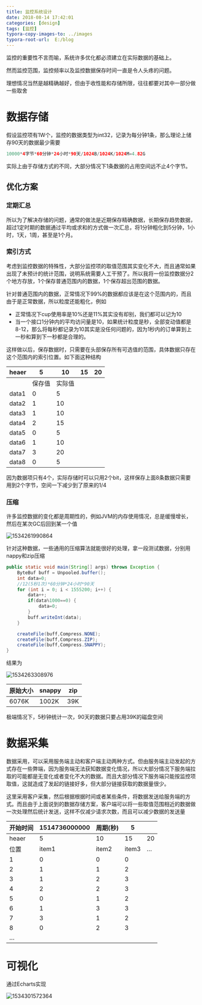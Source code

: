 ```yaml
---
title: 监控系统设计
date: 2018-08-14 17:42:01
categories: [design]
tags: [监控]
typora-copy-images-to: ../images
typora-root-url:  E:/blog
---
```


监控的重要性不言而喻，系统许多优化都必须建立在实际数据的基础上。

然而监控范围，监控频率以及监控数据保存时间一直是令人头疼的问题。

理想情况当然是越精确越好，但由于收性能和存储所限，往往都要对其中一部分做一些取舍

<!--more-->

# 数据存储

假设监控项有1W个，监控的数据类型为int32，记录为每分钟1条，那么理论上储存90天的数据最少需要

```java
10000*4字节*60分钟*24小时*90天/1024B/1024K/1024M=4.82G
```

实际上由于存储方式的不同，大部分情况下1条数据的占用空间远不止4个字节。

## 优化方案

### 定期汇总

所以为了解决存储的问题，通常的做法是近期保存精确数据，长期保存趋势数据，超过1定时期的数据通过平均或求和的方式做一次汇总，将1分钟粗化到5分钟，1小时，1天，1周，甚至是1个月。

### 索引方式

考虑到监控数据的特殊性，大部分监控项的取值范围其实变化不大，而且通常如果出现了未预计的统计范围，说明系统需要人工干预了。所以我将一份监控数据分2个地方存放，1个保存普通范围内的数据，1个保存超出范围的数据。

针对普通范围内的数据，正常情况下99%的数据都应该是在这个范围内的，而且由于是正常数据，所以粒度还能粗化，例如

- 正常情况下cup使用率是10%还是11%其实没有却别，我们都可以记为10
- 当一个接口1分钟内的平均访问量是10，如果统计粒度是秒，全部变动值都是8-12，那么将每秒都记录为10其实是没任何问题的，因为1秒内的订单算到上一秒和算到下一秒都是合理的。

这样做以后，保存数据时，只需要在头部保存所有可选值的范围，具体数据只存在这个范围内的索引位置。如下面这种结构

| heaer | 5      | 10     | 15   | 20   |
| ----- | ------ | ------ | ---- | ---- |
|       | 保存值 | 实际值 |      |      |
| data1 | 0      | 5      |      |      |
| data2 | 1      | 10     |      |      |
| data3 | 1      | 10     |      |      |
| data4 | 2      | 15     |      |      |
| data5 | 0      | 5      |      |      |
| data6 | 1      | 10     |      |      |
| data7 | 3      | 20     |      |      |
| data8 | 0      | 5      |      |      |

因为数据项只有4个，实际存储时可以只用2个bit，这样保存上面8条数据只需要用到2个字节，空间一下减少到了原来的1/4

### 压缩

许多监控数据的变化都是周期性的，例如JVM的内存使用情况，总是缓慢增长，然后在某次GC后回到某一个值

![1534261990864](/blog/images/1534261990864.png)

针对这种数据，一些通用的压缩算法就能很好的处理，拿一段测试数据，分别用nappy和zip压缩

```java
public static void main(String[] args) throws Exception {
    ByteBuf buff = Unpooled.buffer();
    int data=0;
    //12(5秒1次)*60分钟*24小时*90天
    for (int i = 0; i < 1555200; i++) {
        data++;
        if(data%1000==0) {
            data=0;
        }
        buff.writeInt(data);
    }

    createFile(buff,Compress.NONE);
    createFile(buff,Compress.ZIP);
    createFile(buff,Compress.SNAPPY);
}
```

结果为

![1534263308976](/blog/images/1534263308976.png)

| 原始大小 | snappy | zip  |
| -------- | ------ | ---- |
| 6076K    | 1002K  | 39K  |

极端情况下，5秒钟统计一次，90天的数据只要占用39K的磁盘空间

# 数据采集

数据采用，可以采用服务端主动和客户端主动两种方式。但由服务端主动发起的方式存在一些弊端，因为服务端无法获知数据变化情况，所以大部分情况下服务端拉取的可能都是无变化或者变化不大的数据。而且大部分情况下服务端只能按监控项取值，这就造成了发起的链接好多，但大部分链接获取的数据量很少。

这里采用客户采集，然后根据根据时间或者某些条件，将数据发送给服务端的方式。而且由于上面说到的数据存储方案，客户端可以将一些取值范围相近的数据做一次处理然后统计发送，这样不仅减少请求次数，而且可以减少数据的发送量

| 开始时间 | 1514736000000 | 周期(秒) | 5     |      |
| -------- | ---- | -------- | ----- | ---- |
| heaer    | 5           | 10       | 15    | 20   |
| 位置     | item1       | item2    | item3 | …    |
| 1        | 0           | 0        | 0     |      |
| 2        | 1           | 1        | 2     |      |
| 3        | 1           | 2        | 3     |      |
| 4        | 2           | 2        | 3     |      |
| 5        | 0           | 1        | 2     |      |
| 6        | 1           | 3        | 3     |      |
| 7        | 3           | 1        | 2     |      |
| 8        | 0           | 2        | 3     |      |
| …        |             |          |       |      |

# 可视化

通过Echarts实现

![1534301572364](/blog/images/1534301572364.png)

